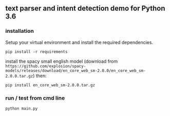## text parser and intent detection demo for Python 3.6

### installation
Setup your virtual environment and install the required dependencies.
```
pip install -r requirements
```
install the spacy small english model (download from `https://github.com/explosion/spacy-models/releases/download/en_core_web_sm-2.0.0/en_core_web_sm-2.0.0.tar.gz`) then:
```
pip install en_core_web_sm-2.0.0.tar.gz
```

### run / test from cmd line

```
python main.py
```
